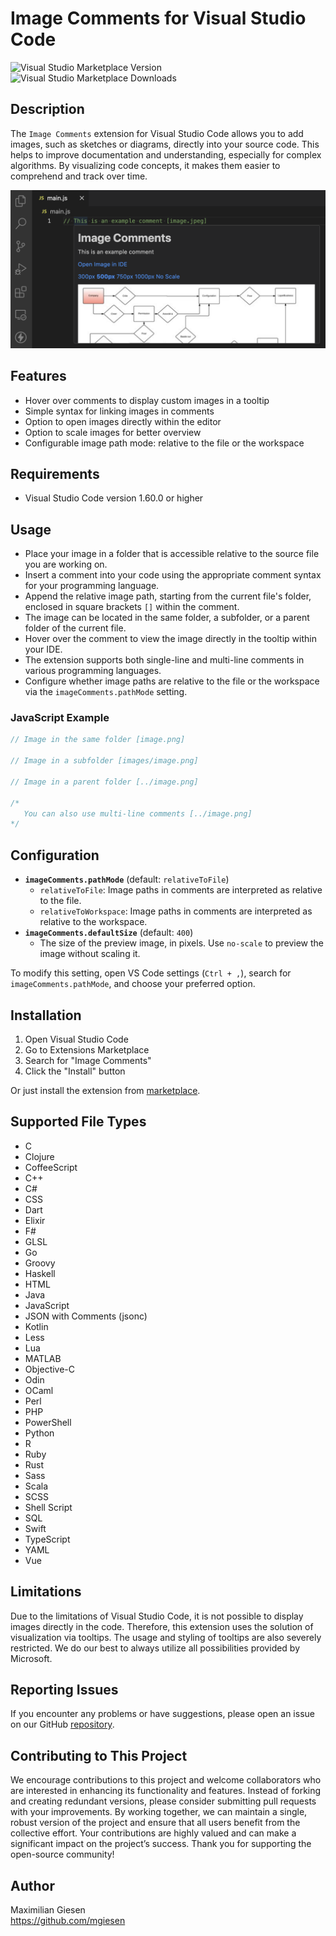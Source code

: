 # Image Comments for Visual Studio Code

![Visual Studio Marketplace Version](https://img.shields.io/visual-studio-marketplace/v/mgiesen.image-comments)
![Visual Studio Marketplace Downloads](https://img.shields.io/visual-studio-marketplace/d/mgiesen.image-comments)

## Description

The `Image Comments` extension for Visual Studio Code allows you to add images, such as sketches or diagrams, directly into your source code. This helps to improve documentation and understanding, especially for complex algorithms. By visualizing code concepts, it makes them easier to comprehend and track over time.

![Image](readme/image-comment.png)

## Features

- Hover over comments to display custom images in a tooltip
- Simple syntax for linking images in comments
- Option to open images directly within the editor
- Option to scale images for better overview
- Configurable image path mode: relative to the file or the workspace

## Requirements

- Visual Studio Code version 1.60.0 or higher

## Usage

- Place your image in a folder that is accessible relative to the source file you are working on.
- Insert a comment into your code using the appropriate comment syntax for your programming language.
- Append the relative image path, starting from the current file's folder, enclosed in square brackets `[]` within the comment.
- The image can be located in the same folder, a subfolder, or a parent folder of the current file.
- Hover over the comment to view the image directly in the tooltip within your IDE.
- The extension supports both single-line and multi-line comments in various programming languages.
- Configure whether image paths are relative to the file or the workspace via the `imageComments.pathMode` setting.

### JavaScript Example

```javascript
// Image in the same folder [image.png]

// Image in a subfolder [images/image.png]

// Image in a parent folder [../image.png]

/*
   You can also use multi-line comments [../image.png]
*/
```

## Configuration

- **`imageComments.pathMode`** (default: `relativeToFile`)
  - `relativeToFile`: Image paths in comments are interpreted as relative to the file.
  - `relativeToWorkspace`: Image paths in comments are interpreted as relative to the workspace.
- **`imageComments.defaultSize`** (default: `400`)
  - The size of the preview image, in pixels. Use `no-scale` to preview the image without scaling it.

To modify this setting, open VS Code settings (`Ctrl + ,`), search for `imageComments.pathMode`, and choose your preferred option.

## Installation

1. Open Visual Studio Code
2. Go to Extensions Marketplace
3. Search for "Image Comments"
4. Click the "Install" button

Or just install the extension from [marketplace](https://marketplace.visualstudio.com/items?itemName=mgiesen.image-comments&ssr=false#review-details).

## Supported File Types

- C
- Clojure
- CoffeeScript
- C++
- C#
- CSS
- Dart
- Elixir
- F#
- GLSL
- Go
- Groovy
- Haskell
- HTML
- Java
- JavaScript
- JSON with Comments (jsonc)
- Kotlin
- Less
- Lua
- MATLAB
- Objective-C
- Odin
- OCaml
- Perl
- PHP
- PowerShell
- Python
- R
- Ruby
- Rust
- Sass
- Scala
- SCSS
- Shell Script
- SQL
- Swift
- TypeScript
- YAML
- Vue

## Limitations

Due to the limitations of Visual Studio Code, it is not possible to display images directly in the code. Therefore, this extension uses the solution of visualization via tooltips. The usage and styling of tooltips are also severely restricted. We do our best to always utilize all possibilities provided by Microsoft.

## Reporting Issues

If you encounter any problems or have suggestions, please open an issue on our GitHub [repository](https://github.com/mgiesen/Image-Comments).

## Contributing to This Project

We encourage contributions to this project and welcome collaborators who are interested in enhancing its functionality and features. Instead of forking and creating redundant versions, please consider submitting pull requests with your improvements. By working together, we can maintain a single, robust version of the project and ensure that all users benefit from the collective effort. Your contributions are highly valued and can make a significant impact on the project’s success. Thank you for supporting the open-source community!

## Author

Maximilian Giesen  
https://github.com/mgiesen
